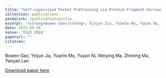 ```yaml
---
title: "Self-supervised Pocket Pretraining via Protein Fragment-Surroundings Alignment"
collection: publications
permalink: /publication/profsa
excerpt: '<strong>Bowen Gao</strong>, Yinjun Jia, Yuanle Mo, Yuyan Ni, Weiying Ma, Zhiming Ma, Yanyan Lan'
date: 2023-09-26
venue: 'ICLR 2024'
paperurl: ""
citation: 
---
```


Bowen Gao, Yinjun Jia, Yuanle Mo, Yuyan Ni, Weiying Ma, Zhiming Ma, Yanyan Lan

<!-- Generating desirable molecular structures in 3D is a fundamental problem for drug discovery. Despite the considerable progress we have achieved, existing methods usually generate molecules in atom resolution and ignore intrinsic local structures such as rings, which leads to poor quality in generated structures, especially when generating large molecules. Fragment-based molecule generation is a promising strategy, however, it is nontrivial to be adapted for 3D non-autoregressive generations because of the combinational optimization problems. In this paper, we utilize a coarse-to-fine strategy to tackle this problem, in which a Hierarchical Diffusion-based model (i.e.~HierDiff) is proposed to preserve the validity of local segments without relying on autoregressive modeling. Specifically, HierDiff first generates coarse-grained molecule geometries via an equivariant diffusion process, where each coarse-grained node reflects a fragment in a molecule. Then the coarse-grained nodes are decoded into fine-grained fragments by a message-passing process and a newly designed iterative refined sampling module. Lastly, the fine-grained fragments are then assembled to derive a complete atomic molecular structure. Extensive experiments demonstrate that HierDiff consistently improves the quality of molecule generation over existing methods -->

[Download paper here](https://arxiv.org/pdf/2310.07229.pdf)

